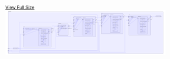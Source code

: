 [View Full Size](https://raw.githubusercontent.com/mingfang/terraform-k8s-modules/master/examples/cadence/diagram.svg?sanitize=true)<img src="diagram.svg"/>

